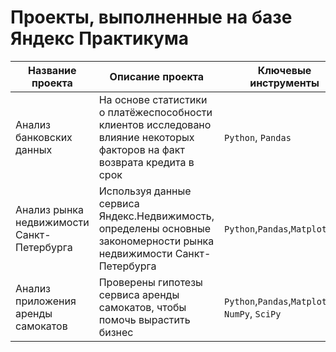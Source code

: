 # Проекты, выполненные на базе Яндекс Практикума
| Название проекта | Описание проекта | Ключевые инструменты | Сферы интереса |
| ---------------- | ---------------- | -------------------- | -------------- |
| Анализ банковских данных | На основе статистики о платёжеспособности клиентов исследовано влияние некоторых факторов на факт возврата кредита в срок | `Python`, `Pandas`| `банковская сфера`,`кредитование` |
| Анализ рынка недвижимости Санкт-Петербурга | Используя данные сервиса Яндекс.Недвижимость, определены основные закономерности рынка недвижимости Санкт-Петербурга | `Python`,`Pandas`,`Matplotlib` | `интернет-сервисы`,`площадки объявлений` |
| Анализ приложения аренды самокатов | Проверены гипотезы сервиса аренды самокатов, чтобы помочь вырастить бизнес | `Python`,`Pandas`,`Matplotlib`, `NumPy`, `SciPy`| `телеком` |
